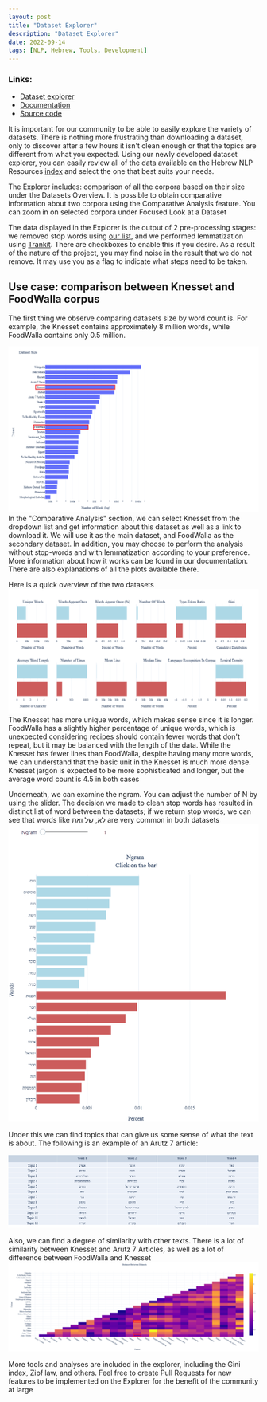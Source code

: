 ```yaml
---
layout: post
title: "Dataset Explorer"
description: "Dataset Explorer"
date: 2022-09-14
tags: [NLP, Hebrew, Tools, Development]
---
```


### Links:
* [Dataset explorer](https://dataset-explorer.nnlp-il.mafat.ai/)
* [Documentation](https://docs.google.com/document/d/1T3iO9ES6FmYdy5XO0qcPC1OXThoZMJ4tP4mYd1by4YI/edit)
* [Source code](https://github.com/NNLP-IL/data-explorer)

It is important for our community to be able to easily explore the variety of datasets. There is nothing more frustrating than downloading a dataset, only to discover after a few hours it isn't clean enough or that the topics are different from what you expected. Using our newly developed dataset explorer, you can easily review all of the data available on the Hebrew NLP Resources [index](https://github.com/NNLP-IL/Resources) and select the one that best suits your needs.

The Explorer includes: comparison of all the corpora based on their size under the Datasets Overview. It is possible to obtain comparative information about two corpora using the Comparative Analysis feature. You can zoom in on selected corpora under Focused Look at a Dataset

The data displayed in the Explorer is the output of 2 pre-processing stages: we removed stop words using [our list](https://github.com/NNLP-IL/Stop-Words-Hebrew), and we performed lemmatization using [Trankit](https://github.com/nlp-uoregon/trankit). There are checkboxes to enable this if you desire. As a result of the nature of the project, you may find noise in the result that we do not remove. It may use you as a flag to indicate what steps need to be taken.


## Use case: comparison between Knesset and FoodWalla corpus
The first thing we observe comparing datasets size by word count is. For example, the Knesset contains approximately 8 million words, while FoodWalla contains only 0.5 million. 

![alt text](images\explorer\image3.png "comparison datasets")
In the "Comparative Analysis" section, we can select Knesset from the dropdown list and get information about this dataset as well as a link to download it. We will use it as the main dataset, and FoodWalla as the secondary dataset. In addition, you may choose to perform the analysis  without stop-words and with lemmatization according to your preference. More information about how it works can be found in our documentation. There are also explanations of all the plots available there.

Here is a quick overview of the two datasets
![alt text](images\explorer\image1.png "comparison datasets")
The Knesset has more unique words, which makes sense since it is longer. FoodWalla has a slightly higher percentage of unique words, which is unexpected considering recipes should contain fewer words that don't repeat, but it may be balanced with the length of the data. While the Knesset has fewer lines than FoodWalla, despite having many more words, we can understand that the basic unit in the Knesset is much more dense. Knesset jargon is expected to be more sophisticated and longer, but the average word count is 4.5 in both cases

Underneath, we can examine the ngram. You can adjust the number of N by using the slider. The decision we made to clean stop words has resulted in distinct list of word between the datasets; if we return stop words, we can see that words like לא, של ואת are very common in both datasets
![alt text](images\explorer\image4.gif "comparison datasets")

Under this we can find topics that can give us some sense of what the text is about. The following is an example of an Arutz 7 article:

![alt text](images\explorer\image5.gif "comparison datasets")

Also, we can find a degree of similarity with other texts. There is a lot of similarity between Knesset and Arutz 7 Articles, as well as a lot of difference between FoodWalla and Knesset
![alt text](images\explorer\image2.png "comparison datasets")

More tools and analyses are included in the explorer, including the Gini index, Zipf law, and others. Feel free to create Pull Requests for new features to be implemented on the Explorer for the benefit of the community at large
